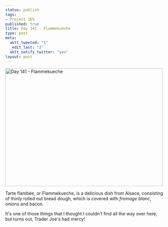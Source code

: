 ```yaml
--- 
status: publish
tags: 
- Project 365
published: true
title: Day 141 - Flammekueche
type: post
meta: 
  aktt_tweeted: "1"
  _edit_last: "2"
  aktt_notify_twitter: "yes"
layout: post
---
```

<a href="http://www.flickr.com/photos/freeed/5745163620/" title="Day 141 - Flammekueche by Fred​, on Flickr"><img src="http://farm3.static.flickr.com/2368/5745163620_f01fe06ed8.jpg" width="500" height="375" alt="Day 141 - Flammekueche"/></a>

Tarte flambée, or Flammekueche, is a delicious dish from Alsace, consisting of thinly rolled out bread dough, which is covered with <em>fromage blanc</em>, onions and bacon.

It's one of those things that I thought I couldn't find all the way over here, but turns out, Trader Joe's had mercy!
